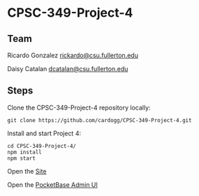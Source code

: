 # CPSC-349-Project-4

## Team 
Ricardo Gonzalez rickardo@csu.fullerton.edu

Daisy Catalan dcatalan@csu.fullerton.edu

## Steps 

Clone the CPSC-349-Project-4 repository locally:

```shell-session
git clone https://github.com/cardogg/CPSC-349-Project-4.git
```

Install and start Project 4:

```shell-session
cd CPSC-349-Project-4/
npm install
npm start
```

Open the [Site][1]

Open the [PocketBase Admin UI][2]

[1]: http://localhost:3000/
[2]: http://127.0.0.1:8090/_/



